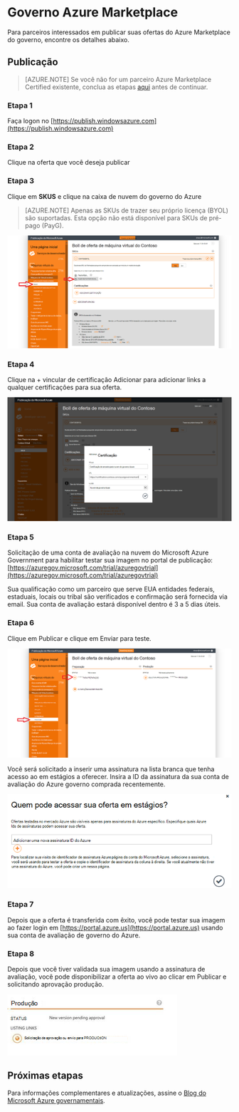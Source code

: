 <properties
            pageTitle="Documentação do governo Azure | Microsoft Azure"
            description="Isso fornece uma comparação de recursos e orientações sobre como desenvolver aplicativos para o governo do Azure."
            services="Azure-Government"
            cloud="gov"
            documentationCenter=""
            authors="tsingh"
            manager="asimm"
            editor=""/>
 
<tags    ms.service="multiple"
            ms.devlang="na"
            ms.topic="article"
            ms.tgt_pltfrm="na"
            ms.workload="azure-government"
            ms.date="10/20/2016"
            ms.author="zakramer;tsingh;divacc"/> 

# <a name="azure-government-marketplace"></a>Governo Azure Marketplace
Para parceiros interessados em publicar suas ofertas do Azure Marketplace do governo, encontre os detalhes abaixo.

## <a name="publishing"></a>Publicação
>[AZURE.NOTE] Se você não for um parceiro Azure Marketplace Certified existente, conclua as etapas [aqui](../marketplace-publishing/marketplace-publishing-getting-started.md) antes de continuar.

### <a name="step-1"></a>Etapa 1  
Faça logon no [https://publish.windowsazure.com](https://publish.windowsazure.com)

### <a name="step-2"></a>Etapa 2
Clique na oferta que você deseja publicar

### <a name="step-3"></a>Etapa 3
Clique em **SKUS** e clique na caixa de nuvem do governo do Azure

>[AZURE.NOTE] Apenas as SKUs de trazer seu próprio licença (BYOL) são suportadas.  Esta opção não está disponível para SKUs de pré-pago (PayG).

![texto ALT](./media/government-manage-marketplace-partner-1.png)

### <a name="step-4"></a>Etapa 4
Clique na + vincular de certificação Adicionar para adicionar links a qualquer certificações para sua oferta.

![texto ALT](./media/government-manage-marketplace-partner-2.png)

### <a name="step-5"></a>Etapa 5
Solicitação de uma conta de avaliação na nuvem do Microsoft Azure Government para habilitar testar sua imagem no portal de publicação: [https://azuregov.microsoft.com/trial/azuregovtrial](https://azuregov.microsoft.com/trial/azuregovtrial)

Sua qualificação como um parceiro que serve EUA entidades federais, estaduais, locais ou tribal são verificados e confirmação será fornecida via email.  Sua conta de avaliação estará disponível dentro é 3 a 5 dias úteis.

### <a name="step-6"></a>Etapa 6
Clique em Publicar e clique em Enviar para teste. 

![texto ALT](./media/government-manage-marketplace-partner-3.png)

Você será solicitado a inserir uma assinatura na lista branca que tenha acesso ao em estágios a oferecer. Insira a ID da assinatura da sua conta de avaliação do Azure governo comprada recentemente.

![texto ALT](./media/government-manage-marketplace-partner-4.png)

### <a name="step-7"></a>Etapa 7
Depois que a oferta é transferida com êxito, você pode testar sua imagem ao fazer login em [https://portal.azure.us](https://portal.azure.us) usando sua conta de avaliação de governo do Azure.

### <a name="step-8"></a>Etapa 8
Depois que você tiver validada sua imagem usando a assinatura de avaliação, você pode disponibilizar a oferta ao vivo ao clicar em Publicar e solicitando aprovação produção. 

![texto ALT](./media/government-manage-marketplace-partner-5.png)

## <a name="next-steps"></a>Próximas etapas

Para informações complementares e atualizações, assine o [Blog do Microsoft Azure governamentais](https://blogs.msdn.microsoft.com/azuregov/).
